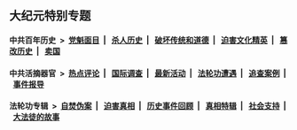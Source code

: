 ## 大纪元特别专题

#### 中共百年历史 &nbsp;>&nbsp; [党魁面目](indexes/nf1176107/README.md?09130430) &nbsp;| &nbsp; [杀人历史](indexes/nf1176106/README.md?09130430) &nbsp;| &nbsp; [破坏传统和道德](indexes/nf1176106/README.md?09130430) &nbsp;| &nbsp; [迫害文化精英](indexes/nf1176111/README.md?09130430) &nbsp;| &nbsp; [篡改历史](indexes/nf1176115/README.md?09130430) &nbsp;| &nbsp; [卖国](indexes/nf1176117/README.md?09130430) 

#### 中共活摘器官 &nbsp;>&nbsp; [热点评论](indexes/nf5879/README.md?09130430) &nbsp;| &nbsp; [国际调查](indexes/nf5947/README.md?09130430) &nbsp;| &nbsp; [最新活动](indexes/nf5883/README.md?09130430) &nbsp;| &nbsp; [法轮功遭遇](indexes/nf5881/README.md?09130430) &nbsp;| &nbsp; [追查案例](indexes/nf5880/README.md?09130430) &nbsp;| &nbsp; [事件报导](indexes/nf5877/README.md?09130430) 

#### 法轮功专辑 &nbsp;>&nbsp; [自焚伪案](indexes/nf5562/README.md?09130430) &nbsp;| &nbsp; [迫害真相](indexes/nf4379/README.md?09130430) &nbsp;| &nbsp; [历史事件回顾](indexes/nf5793/README.md?09130430) &nbsp;| &nbsp; [真相特辑](indexes/nf4389/README.md?09130430) &nbsp;| &nbsp; [社会支持](indexes/nf4386/README.md?09130430) &nbsp;| &nbsp; [大法徒的故事](indexes/nf1147481/README.md?09130430) 


